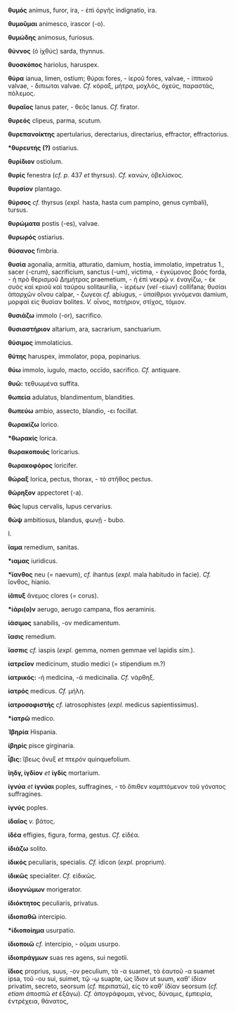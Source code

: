 **θυμός** animus, furor, ira, - ἐπὶ ὀργῆς indignatio, ira.

**θυμοῦμαι** animesco, irascor (-o).

**θυμώδης** animosus, furiosus.

**θύννος** (ὁ ἰχθύς) sarda, thynnus.

**θυοσκόπος** hariolus, haruspex.

**θύρα** ianua, limen, ostium; θύραι fores, - ἱεροῦ fores, valvae, -
ἱππικοῦ valvae, - διπιωται valvae. *Cf.* κόραξ, μήτρα, μοχλός, ὀχεύς,
παραστάς, πόλεμος.

**θυραῖος** Ianus pater, - θεός Ianus. *Cf.* firator.

**θυρεός** clipeus, parma, scutum.

**θυρεπανοίκτης** apertularius, derectarius, directarius, effractor,
effractorius.

**\*θυρευτής (?)** ostiarius.

**θυρίδιον** ostiolum.

**θυρίς** fenestra (*cf. p.* 437 *et* thyrsus). *Cf.* κανών, ὀβελίσκος.

**θυρσίον** plantago.

**θύρσος** *cf.* thyrsus (*expl.* hasta, hasta cum pampino, genus
cymbali), tursus.

**θυρώματα** postis (-es), valvae.

**θυρωρός** ostiarius.

**θύσανος** fimbria.

**θυσία** agonalia, armitia, atturatio, damium, hostia, immolatio,
impetratus 1., sacer (-crum), sacrificium, sanctus (-um), victima, -
ἐγκύμονος βοός forda, - ἡ πρὸ θερισμοῦ Δημήτρας praemetium, - ἡ ἐπὶ
νεκρῷ *v.* ἐναγίζω, - ἐκ συὸς καὶ κριοῦ καὶ ταύρου solitaurilia, -
ἱερέων (*vel* -είων) collifana; θυσίαι ἀπαρχῶν οἴνου calpar, - ζωγεαι
*cf.* abiugus, - ὑπαίθριοι γινόμεναι damium, μορφαὶ εἰς θυσίαν bolites.
*V.* οἶνος, ποτήριον, στίχος, τόμιον.

**θυσιάζω** immolo (-or), sacrifico.

**θυσιαστήριον** altarium, ara, sacrarium, sanctuarium.

**θύσιμος** immolaticius.

**θύτης** haruspex, immolator, popa, popinarius.

**θύω** immolo, iugulo, macto, occīdo, sacrifico. *Cf.* antiquare.

**θυῶ:** τεθυωμένα suffita.

**θωπεία** adulatus, blandimentum, blandities.

**θωπεύω** ambio, assecto, blandio, -ει focillat.

**θωρακίζω** lorico.

**\*θωρακίς** lorica.

**θωρακοποιός** loricarius.

**θωρακοφόρος** loricifer.

**θώραξ** lorica, pectus, thorax, - τὸ στῆθος pectus.

**θώρηξον** appectoret (-a).

**θώς** lupus cervalis, lupus cervarius.

**θώψ** ambitiosus, blandus, φωνῇ - bubo.

I.

**ἴαμα** remedium, sanitas.

**\*ιαμας** iuridicus.

**\*ἴανθος** neu (= naevum), *cf.* ihantus (*expl.* mala habitudo in
facie). *Cf.* ἴονθος, hianio.

**ἰᾶπυξ** ἄνεμος clores (= corus).

**\*ἰάρι(ο)ν** aerugo, aerugo campana, flos aeraminis.

**ἰάσιμος** sanabilis, -ον medicamentum.

**ἴασις** remedium.

**ἴασπις** *cf.* iaspis (*expl.* gemma, nomen gemmae vel lapidis
*sim.*).

**ἰατρεῖον** medicinum, studio medici (= stipendium m.?)

**ἰατρικός:** -ή medicina, -ά medicinalia. *Cf.* νάρθηξ.

**ἰατρός** medicus. *Cf.* μήλη.

**ἰατροσοφιστής** *cf.* iatrosophistes (*expl.* medicus sapientissimus).

**\*ἰατρῶ** medico.

**Ἰβηρία** Hispania.

**ἰβηρίς** pisce girginaria.

**ἶβις:** ἴβεως ὄνυξ *et* πτερόν quinquefolium.

**ἴηδγ, ἰγδίον** *et* **ἰγδίς** mortarium.

**ἰγνύα** *et* **ἰγνύαι** poples, suffragines, - τὸ ὄπιθεν καμπτόμενον
τοῦ γόνατος suffragines.

**ἰγνύς** poples.

**ἰδαῖος** *v.* βάτος.

**ἰδέα** effigies, figura, forma, gestus. *Cf.* εἰδέα.

**ἰδιάζω** solito.

**ἰδικός** peculiaris, specialis. *Cf.* idicon (*expl.* proprium).

**ἰδικῶς** specialiter. *Cf.* εἰδικῶς.

**ἰδιογνώμων** morigerator.

**ἰδιόκτητος** peculiaris, privatus.

**ἰδιοπαθῶ** intercipio.

**\*ἰδιοποίημα** usurpatio.

**ἰδιοποιῶ** *cf.* intercipio, - οῦμαι usurpo.

**ἰδιοπράγμων** suas res agens, sui negotii.

**ἴδιος** proprius, suus, -ον peculium, τὰ -α suamet, τὰ ἑαυτοῦ -α
suamet ipsa, τοῦ -ου sui, suimet, τῷ -ῳ suapte, ὡς ἴδιον ut suum, καθ'
ἰδίαν privatim, secreto, seorsum (*cf.* περιπατώ), εἰς τὸ καθ' ἰδίαν
seorsum (*cf. etiam ἀ*ποσπῶ *et* ἐξάγω). *Cf.* ἀπογράφομαι, γένος,
δύναμις, ἐμπειρία, ἐντρέχεια, θάνατος,

